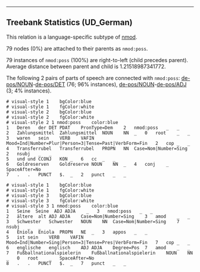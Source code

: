 

--------------------------------------------------------------------------------

## Treebank Statistics (UD_German)

This relation is a language-specific subtype of [nmod]().

79 nodes (0%) are attached to their parents as `nmod:poss`.

79 instances of `nmod:poss` (100%) are right-to-left (child precedes parent).
Average distance between parent and child is 1.21518987341772.

The following 2 pairs of parts of speech are connected with `nmod:poss`: [de-pos/NOUN]()-[de-pos/DET]() (76; 96% instances), [de-pos/NOUN]()-[de-pos/ADJ]() (3; 4% instances).


~~~ conllu
# visual-style 1	bgColor:blue
# visual-style 1	fgColor:white
# visual-style 2	bgColor:blue
# visual-style 2	fgColor:white
# visual-style 2 1 nmod:poss	color:blue
1	Deren	der	DET	PDAT	PronType=Dem	2	nmod:poss	_	_
2	Zahlungsmittel	Zahlungsmittel	NOUN	NN	_	0	root	_	_
3	waren	sein	VERB	VAFIN	Mood=Ind|Number=Plur|Person=3|Tense=Past|VerbForm=Fin	2	cop	_	_
4	Transferrubel	Transferrubel	PROPN	NN	Case=Nom|Number=Sing	2	nsubj	_	_
5	und	und	CCONJ	KON	_	6	cc	_	_
6	Goldreserven	Goldreserve	NOUN	NN	_	4	conj	_	SpaceAfter=No
7	.	.	PUNCT	$.	_	2	punct	_	_

~~~


~~~ conllu
# visual-style 1	bgColor:blue
# visual-style 1	fgColor:white
# visual-style 3	bgColor:blue
# visual-style 3	fgColor:white
# visual-style 3 1 nmod:poss	color:blue
1	﻿Seine	﻿Seine	ADJ	ADJA	_	3	nmod:poss	_	_
2	ältere	alt	ADJ	ADJA	Case=Nom|Number=Sing	3	amod	_	_
3	Schwester	Schwester	NOUN	NN	Case=Nom|Number=Sing	7	nsubj	_	_
4	Eniola	Eniola	PROPN	NE	_	3	appos	_	_
5	ist	sein	VERB	VAFIN	Mood=Ind|Number=Sing|Person=3|Tense=Pres|VerbForm=Fin	7	cop	_	_
6	englische	englisch	ADJ	ADJA	Degree=Pos	7	amod	_	_
7	Fußballnationalspielerin	Fußballnationalspielerin	NOUN	NN	_	0	root	_	SpaceAfter=No
8	.	.	PUNCT	$.	_	7	punct	_	_

~~~


